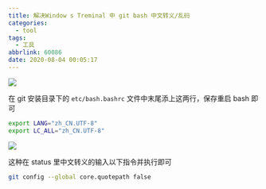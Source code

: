 ```yaml
---
title: 解决Window s Treminal 中 git bash 中文转义/乱码
categories:
  - tool
tags:
  - 工具
abbrlink: 60086
date: 2020-08-04 00:05:17
---
```




![](http://markdown.yeek.top/20200804002829.png)

在 git 安装目录下的 `etc/bash.bashrc` 文件中末尾添上这两行，保存重启 bash 即可

```bash
export LANG="zh_CN.UTF-8"
export LC_ALL="zh_CN.UTF-8"
```

 

![](http://markdown.yeek.top/20200804003011.png)

这种在 status 里中文转义的输入以下指令并执行即可

```bash
git config --global core.quotepath false
```

